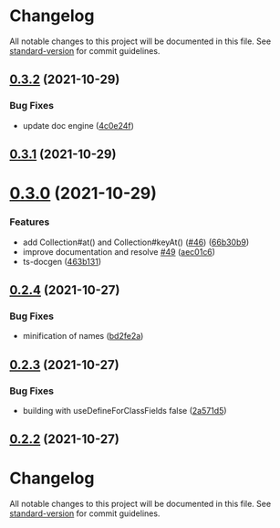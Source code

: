 # Changelog

All notable changes to this project will be documented in this file. See [standard-version](https://github.com/conventional-changelog/standard-version) for commit guidelines.

## [0.3.2](https://github.com/discordjs/collection/compare/v0.3.1...v0.3.2) (2021-10-29)


### Bug Fixes

* update doc engine ([4c0e24f](https://github.com/discordjs/collection/commit/4c0e24fae0323db9de1991db9cfacc093d529abc))



## [0.3.1](https://github.com/discordjs/collection/compare/v0.3.0...v0.3.1) (2021-10-29)



# [0.3.0](https://github.com/discordjs/collection/compare/v0.2.4...v0.3.0) (2021-10-29)


### Features

* add Collection#at() and Collection#keyAt() ([#46](https://github.com/discordjs/collection/issues/46)) ([66b30b9](https://github.com/discordjs/collection/commit/66b30b91069502493383c059cc38e27c152bf541))
* improve documentation and resolve [#49](https://github.com/discordjs/collection/issues/49) ([aec01c6](https://github.com/discordjs/collection/commit/aec01c6ae3ff50b0b5f7c070bff10f01bf98d803))
* ts-docgen ([463b131](https://github.com/discordjs/collection/commit/463b1314e60f2debc526454a6ccd7ce8a9a4ae8a))



## [0.2.4](https://github.com/discordjs/collection/compare/v0.2.3...v0.2.4) (2021-10-27)


### Bug Fixes

* minification of names ([bd2fe2a](https://github.com/discordjs/collection/commit/bd2fe2a47c38f634b0334fe6e89f30f6f6a0b1f5))



## [0.2.3](https://github.com/discordjs/collection/compare/v0.2.2...v0.2.3) (2021-10-27)


### Bug Fixes

* building with useDefineForClassFields false ([2a571d5](https://github.com/discordjs/collection/commit/2a571d5a2c90ed8b708c3c5c017e2f225cd494e9))



## [0.2.2](https://github.com/discordjs/collection/compare/v0.2.1...v0.2.2) (2021-10-27)



# Changelog

All notable changes to this project will be documented in this file. See [standard-version](https://github.com/conventional-changelog/standard-version) for commit guidelines.
